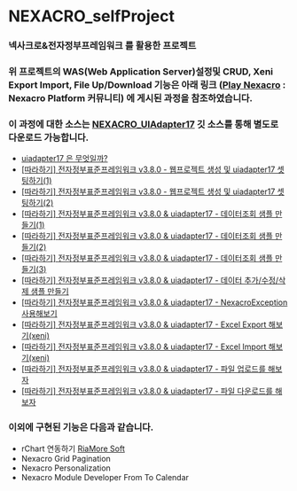 # NEXACRO_selfProject

### 넥사크로&amp;전자정부프레임워크 를 활용한 프로젝트

### 위 프로젝트의 WAS(Web Application Server)설정및 CRUD, Xeni Export Import, File Up/Download 기능은 아래 링크 ([Play Nexacro](https://www.playnexacro.com/#) : Nexacro Platform 커뮤니티) 에 게시된 과정을 참조하였습니다.
### 이 과정에 대한 소스는 [NEXACRO_UIAdapter17](https://github.com/ChoHyeonJunn/NEXACRO_UIAdapter17) 깃 소스를 통해 별도로 다운로드 가능합니다.

+ [uiadapter17 은 무엇일까?](https://www.playnexacro.com/#show:learn:1385)
+ [[따라하기] 전자정부표준프레임워크 v3.8.0 - 웹프로젝트 생성 및 uiadapter17 셋팅하기(1)](https://www.playnexacro.com/#show:learn:1411)
+ [[따라하기] 전자정부표준프레임워크 v3.8.0 - 웹프로젝트 생성 및 uiadapter17 셋팅하기(2)](https://www.playnexacro.com/#show:learn:1412)
+ [[따라하기] 전자정부표준프레임워크 v3.8.0 & uiadapter17 - 데이터조회 샘플 만들기(1)](https://www.playnexacro.com/#show:learn:1420)
+ [[따라하기] 전자정부표준프레임워크 v3.8.0 & uiadapter17 - 데이터조회 샘플 만들기(2)](https://www.playnexacro.com/#show:learn:1421)
+ [[따라하기] 전자정부표준프레임워크 v3.8.0 & uiadapter17 - 데이터조회 샘플 만들기(3)](https://www.playnexacro.com/#show:learn:1422)
+ [[따라하기] 전자정부표준프레임워크 v3.8.0 & uiadapter17 - 데이터 추가/수정/삭제 샘플 만들기](https://www.playnexacro.com/#show:learn:1436)
+ [[따라하기] 전자정부표준프레임워크 v3.8.0 & uiadapter17 - NexacroException 사용해보기](https://www.playnexacro.com/#show:learn:1465)
+ [[따라하기] 전자정부표준프레임워크 v3.8.0 & uiadapter17 - Excel Export 해보기(xeni)](https://www.playnexacro.com/#show:learn:1491)
+ [[따라하기] 전자정부표준프레임워크 v3.8.0 & uiadapter17 - Excel Import 해보기(xeni)](https://www.playnexacro.com/#show:learn:1507)
+ [[따라하기] 전자정부표준프레임워크 v3.8.0 & uiadapter17 - 파일 업로드를 해보자](https://www.playnexacro.com/#show:learn:1530)
+ [[따라하기] 전자정부표준프레임워크 v3.8.0 & uiadapter17 - 파일 다운로드를 해보자](https://www.playnexacro.com/#show:learn:1557)


### 이외에 구현된 기능은 다음과 같습니다.
+ rChart 연동하기 [RiaMore Soft](http://www.riamore.net/)
+ Nexacro Grid Pagination
+ Nexacro Personalization
+ Nexacro Module Developer From To Calendar
